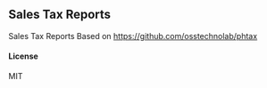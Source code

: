 ## Sales Tax Reports

Sales Tax Reports
Based on https://github.com/osstechnolab/phtax
#### License

MIT
